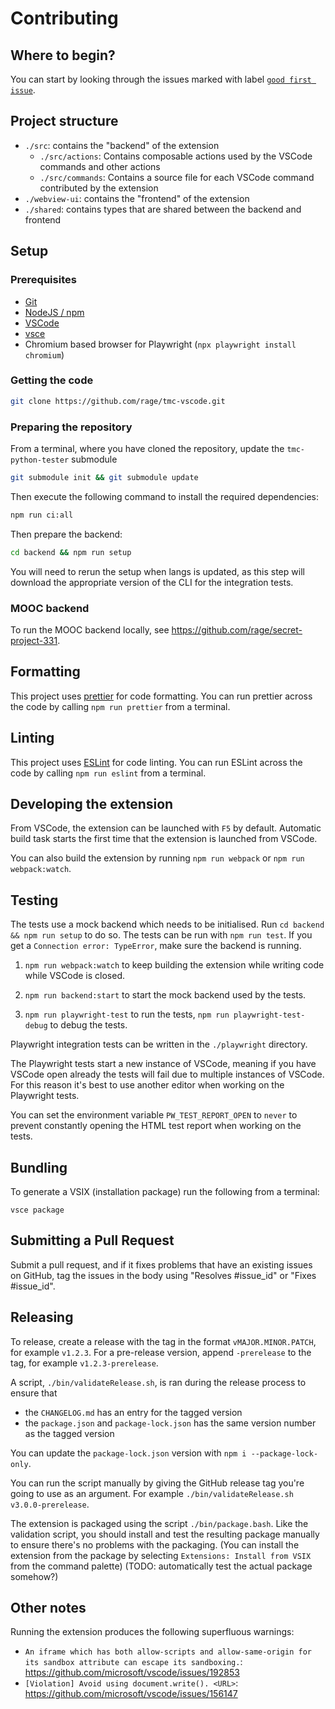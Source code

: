 # Contributing

## Where to begin?

You can start by looking through the issues marked with label [`good first issue`](https://github.com/rage/tmc-vscode/labels/good%20first%20issue).

## Project structure

- `./src`: contains the "backend" of the extension
  - `./src/actions`: Contains composable actions used by the VSCode commands and other actions
  - `./src/commands`: Contains a source file for each VSCode command contributed by the extension
- `./webview-ui`: contains the "frontend" of the extension
- `./shared`: contains types that are shared between the backend and frontend

## Setup

### Prerequisites

-   [Git](https://git-scm.com/)
-   [NodeJS / npm](https://nodejs.org/)
-   [VSCode](https://code.visualstudio.com/)
-   [vsce](https://www.npmjs.com/package/vsce)
-   Chromium based browser for Playwright (`npx playwright install chromium`)

### Getting the code

```bash
git clone https://github.com/rage/tmc-vscode.git
```

### Preparing the repository

From a terminal, where you have cloned the repository, update the `tmc-python-tester` submodule

```bash
git submodule init && git submodule update
```

Then execute the following command to install the required dependencies:

```bash
npm run ci:all
```

Then prepare the backend:

```bash
cd backend && npm run setup
```

You will need to rerun the setup when langs is updated, as this step will download the appropriate version of the CLI for the integration tests.

### MOOC backend

To run the MOOC backend locally, see https://github.com/rage/secret-project-331.

## Formatting

This project uses [prettier](https://prettier.io/) for code formatting. You can run prettier across the code by calling `npm run prettier` from a terminal.

## Linting

This project uses [ESLint](https://eslint.org/) for code linting. You can run ESLint across the code by calling `npm run eslint` from a terminal.

## Developing the extension

From VSCode, the extension can be launched with `F5` by default.
Automatic build task starts the first time that the extension is launched from VSCode.

You can also build the extension by running `npm run webpack` or `npm run webpack:watch`.

## Testing

The tests use a mock backend which needs to be initialised. Run `cd backend && npm run setup` to do so. The tests can be run with `npm run test`. If you get a `Connection error: TypeError`, make sure the backend is running.

1. `npm run webpack:watch` to keep building the extension while writing code while VSCode is closed.

2. `npm run backend:start` to start the mock backend used by the tests.

3. `npm run playwright-test` to run the tests, `npm run playwright-test-debug` to debug the tests.

Playwright integration tests can be written in the `./playwright` directory.

The Playwright tests start a new instance of VSCode, meaning if you have VSCode open already the tests will fail due to multiple instances of VSCode. For this reason it's best to use another editor when working on the Playwright tests.

You can set the environment variable `PW_TEST_REPORT_OPEN` to `never` to prevent constantly opening the HTML test report when working on the tests.

## Bundling

To generate a VSIX (installation package) run the following from a terminal:

```
vsce package
```

## Submitting a Pull Request

Submit a pull request, and if it fixes problems that have an existing issues on GitHub, tag the issues in the body using "Resolves #issue_id" or "Fixes #issue_id".

## Releasing

To release, create a release with the tag in the format `vMAJOR.MINOR.PATCH`, for example `v1.2.3`. For a pre-release version, append `-prerelease` to the tag, for example `v1.2.3-prerelease`.

A script, `./bin/validateRelease.sh`, is ran during the release process to ensure that

- the `CHANGELOG.md` has an entry for the tagged version
- the `package.json` and `package-lock.json` has the same version number as the tagged version

You can update the `package-lock.json` version with `npm i --package-lock-only`.

You can run the script manually by giving the GitHub release tag you're going to use as an argument. For example `./bin/validateRelease.sh v3.0.0-prerelease`.

The extension is packaged using the script `./bin/package.bash`. Like the validation script, you should install and test the resulting package manually to ensure there's no problems with the packaging. (You can install the extension from the package by selecting `Extensions: Install from VSIX` from the command palette) (TODO: automatically test the actual package somehow?)

## Other notes

Running the extension produces the following superfluous warnings:
- `An iframe which has both allow-scripts and allow-same-origin for its sandbox attribute can escape its sandboxing.`: https://github.com/microsoft/vscode/issues/192853
- `[Violation] Avoid using document.write(). <URL>`: https://github.com/microsoft/vscode/issues/156147
